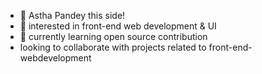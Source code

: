 - 👋 Astha Pandey this side!
- 👀 interested in front-end web development & UI
- 🌱 currently learning open source contribution
-  looking to collaborate with projects related to front-end-webdevelopment

<!---
asthapandey2026/asthapandey2026 is a ✨ special ✨ repository because its `README.md` (this file) appears on your GitHub profile.
You can click the Preview link to take a look at your changes.
--->
